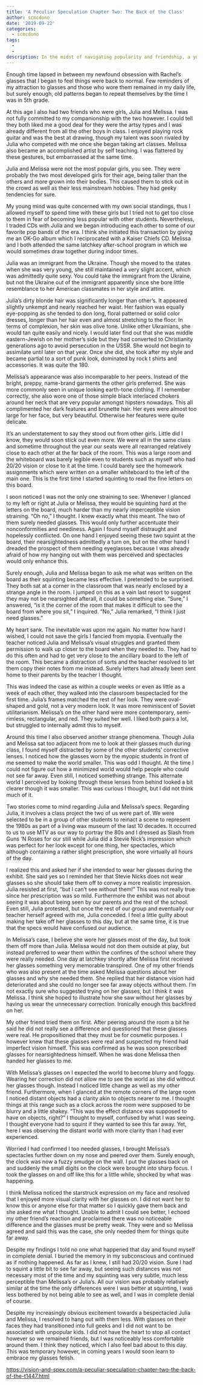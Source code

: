 ```yaml
---
title: 'A Peculiar Speculation Chapter Two: The Back of the Class'
author: scmcdono
date: '2019-09-22'
categories:
  - scmcdono
tags:
  - 
  - 
description: In the midst of navigating popularity and friendship, a young boy develops an unexpected fascination with glasses.
---
```

Enough time lapsed in between my newfound obsession with Rachel’s glasses that I began to feel things were back to normal. Few reminders of my attraction to glasses and those who wore them remained in my daily life, but surely enough, old patterns began to repeat themselves by the time I was in 5th grade. 

At this age I also had two friends who were girls, Julia and Melissa. I was not fully committed to my companionship with the two however. I could tell they both liked me a good deal for they were the artsy types and I was already different from all the other boys in class. I enjoyed playing rock guitar and was the best at drawing, though my talent was soon rivaled by Julia who competed with me once she began taking art classes. Melissa also became an accomplished artist by self teaching. I was flattered by these gestures, but embarrassed at the same time.

Julia and Melissa were not the most popular girls, you see. They were probably the two most developed girls for their age, being taller than the others and more grown into their bodies. This caused them to stick out in the crowd as well as their less mainstream hobbies. They had geeky tendencies for sure.

My young mind was quite concerned with my own social standings, thus I allowed myself to spend time with these girls but I tried not to get too close to them in fear of becoming less popular with other students. Nevertheless, I traded CDs with Julia and we began introducing each other to some of our favorite pop bands of the era. I think she initiated this transaction by giving me an OK-Go album which I reciprocated with a Kaiser Chiefs CD. Melissa and I both attended the same latchkey after-school program in which we would sometimes draw together during indoor times.

Julia was an immigrant from the Ukraine. Though she moved to the states when she was very young, she still maintained a very slight accent, which was admittedly quite sexy. You could take the immigrant from the Ukraine, but not the Ukraine out of the immigrant apparently since she bore little resemblance to her American classmates in her style and attire.

Julia’s dirty blonde hair was significantly longer than other’s. It appeared slightly unkempt and nearly reached her waist. Her fashion was equally eye-popping as she tended to don long, floral patterned or solid color dresses, longer than her hair even and almost stretching to the floor. In terms of complexion, her skin was olive tone. Unlike other Ukrainians, she would tan quite easily and nicely. I would later find out that she was middle eastern-Jewish on her mother’s side but they had converted to Christianity generations ago to avoid persecution in the USSR. She would not begin to assimilate until later on that year. Once she did, she took after my style and became partial to a sort of punk look, dominated by rock t shirts and accessories. It was quite the 180.

Melissa’s appearance was also incomparable to her peers. Instead of the bright, preppy, name-brand garments the other girls preferred. She was more commonly seen in unique looking earth-tone clothing. If I remember correctly, she also wore one of those simple black interlaced chokers around her neck that are very popular amongst hipsters nowadays. This all complimented her dark features and brunette hair. Her eyes were almost too large for her face, but very beautiful. Otherwise her features were quite delicate. 

It’s an understatement to say they stood out from other girls. Little did I know, they would soon stick out even more. We were all in the same class and sometime throughout the year our seats were all rearranged relatively close to each other at the far back of the room. This was a large room and the whiteboard was barely legible even to students such as myself who had 20/20 vision or close to it at the time. I could barely see the homework assignments which were written on a smaller whiteboard to the left of the main one. This is the first time I started squinting to read the fine letters on this board.

I soon noticed I was not the only one straining to see. Whenever I glanced to my left or right at Julia or Melissa, they would be squinting hard at the letters on the board, much harder than my nearly imperceptible vision straining. “Oh no,” I thought. I knew exactly what this meant. The two of them surely needed glasses. This would only further accentuate their nonconformities and neediness. Again I found myself distraught and hopelessly conflicted. On one hand I enjoyed seeing these two squint at the board, their nearsightedness admittedly a turn on, but on the other hand I dreaded the prospect of them needing eyeglasses because I was already afraid of how my hanging out with them was perceived and spectacles would only enhance this. 

Surely enough, Julia and Melissa began to ask me what was written on the board as their squinting became less effective. I pretended to be surprised. They both sat at a corner in the classroom that was nearly enclosed by a strange angle in the room. I jumped on this as a vain last resort to suggest they may not be nearsighted afterall, it could be something else. “Sure,” I answered, “is it the corner of the room that makes it difficult to see the board from where you sit,” I inquired. “No,” Julia remarked, “I think I just need glasses.” 

My heart sank. The inevitable was upon me again. No matter how hard I wished, I could not save the girls I fancied from myopia. Eventually the teacher noticed Julia and Melissa’s visual struggles and granted them permission to walk up closer to the board when they needed to. They had to do this often and had to get very close to the ancillary board to the left of the room. This became a distraction of sorts and the teacher resolved to let them copy their notes from me instead. Surely letters had already been sent home to their parents by the teacher I thought. 

This was indeed the case as within a couple weeks or even as little as a week of each other, they walked into the classroom bespectacled for the first time. Julia’s frames matched the rest of her look. They were oval-shaped and gold, not a very modern look. It was more reminiscent of Soviet utilitarianism.  Melissa’s on the other hand were more contemporary, semi-rimless, rectangular, and red. They suited her well. I liked both pairs a lot, but struggled to internally admit this to myself. 

Around this time I also observed another strange phenomena. Though Julia and Melissa sat too adjacent from me to look at their glasses much during class, I found myself distracted by some of the other students’ corrective lenses. I noticed how the glasses worn by the myopic students in front of me seemed to make the world smaller. This was odd I thought. At the time I could not figure out how a minimized world would help people who could not see far away. Even still, I noticed something strange. This alternate world I perceived by looking through these lenses from behind looked a bit clearer though it was smaller. This was curious I thought, but I did not think much of it. 

Two stories come to mind regarding Julia and Melissa’s specs. Regarding Julia, it involves a class project the two of us were part of. We were selected to be in a group of other students to reinact a scene to represent the 1980s as part of a living wax museum of the last 10 decades. It occurred to us to use MTV as our way to portray the 80s and I dressed as Slash from Guns ‘N Roses for our still while Julia did a Stevie Nick’s impression which was perfect for her look except for one thing, her spectacles, which although containing a rather slight prescription, she wore virtually all hours of the day. 

I realized this and asked her if she intended to wear her glasses during the exhibit. She said yes so I reminded her that Stevie Nicks does not wear glasses so she should take them off to convey a more realistic impression. Julia resisted at first, “but I can’t see without them!” This was not really true since her prescription was so mild. Furthermore the exhibit was not about seeing it was about being seen by our parents and the rest of the school. Even still, Julia protested, but once the rest of our group and eventually our teacher herself agreed with me, Julia conceded. I feel a little guilty about making her take off her glasses to this day, but at the same time, it is true that the specs would have confused our audience. 

In Melissa’s case, I believe she wore her glasses most of the day, but took them off more than Julia. Melissa would not don them outside at play, but instead preferred to wear them within the confines of the school where they were really needed. One day at latchkey shortly after Melissa first received her glasses something very memorable transpired. One of my other friends who was also present at the time asked Melissa questions about her glasses and why she needed them. She replied that her distance vision had deteriorated and she could no longer see far away objects without them. I’m not exactly sure who suggested trying on her glasses, but I think it was Melissa. I think she hoped to illustrate how she saw without her glasses by having us wear the unnecessary correction. Ironically enough this backfired on her. 

My other friend tried them on first. After peering around the room a bit he said he did not really see a difference and questioned that these glasses were real. He propositioned that they must be for cosmetic purposes. I however knew that these glasses were real and suspected my friend had imperfect vision himself. This was confirmed as he was soon prescribed glasses for nearsightedness himself. When he was done Melissa then handed her glasses to me. 

With Melissa’s glasses on I expected the world to become blurry and foggy. Wearing her correction did not allow me to see the world as she did without her glasses though. Instead I noticed little change as well as my other friend. Furthermore, when I glanced at the remote corners of the large room I noticed distant objects had a clarity akin to objects nearer to me. I thought things at this range such as a clock across the room were supposed to be blurry and a little shakey. “This was the effect distance was supposed to have on objects, right?” I thought to myself, confused by what I was seeing. I thought everyone had to squint if they wanted to see this far away. Yet, here I was observing the distant world with more clarity than I had ever experienced. 

Worried I had confirmed I too needed glasses, I brought Melissa’s spectacles further down on my nose and peered over them. Surely enough, the clock was now a fuzzy smudge on the wall. I put the glasses back on and suddenly the small digits on the clock were brought into sharp focus. I took the glasses on and off like this for a little while, shocked by what was happening. 

I think Melissa noticed the starstruck expression on my face and resolved that I enjoyed more visual clarity with her glasses on. I did not want her to know this or anyone else for that matter so I quickly gave them back and she asked me what I thought. Unable to admit I could see better, I echoed my other friend’s reaction and proclaimed there was no noticeable difference and the glasses must be pretty weak. They were and so Melissa agreed and said this was the case, she only needed them for things quite far away. 

Despite my findings I told no one what happened that day and found myself in complete denial. I buried the memory in my subconscious and continued as if nothing happened. As far as I knew, I still had 20/20 vision. Sure I had to squint a little bit to see far away, but seeing such distances was not necessary most of the time and my squinting was very subtle, much less perceptible than Melissa’s or Julia’s. All our vision was probably relatively similar at the time the only differences were I was better at squinting, I was less bothered by not being able to see as well, and I was in complete denial of course. 

Despite my increasingly obvious excitement towards a bespectacled Julia and Melissa, I resolved to hang out with them less. With glasses on their faces they had transitioned into full geeks and I did not want to be associated with unpopular kids. I did not have the heart to stop all contact however so we remained friends, but I was noticeably less comfortable around them. I think they noticed, which I also feel bad about to this day. This was temporary however, in coming years I would soon learn to embrace my glasses fetish.

https://vision-and-spex.com/a-peculiar-speculation-chapter-two-the-back-of-the-t1447.html
